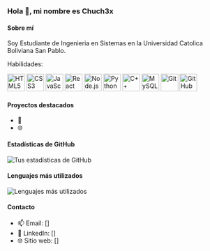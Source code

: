 ### Hola 👋, mi nombre es Chuch3x

#### Sobre mí
Soy Estudiante de Ingenieria en Sistemas en la Universidad Catolica Boliviana San Pablo.

Habilidades:

<img src="https://img.icons8.com/color/48/000000/html-5.png" alt="HTML5" width="40" height="40"/> <img src="https://img.icons8.com/color/48/000000/css3.png" alt="CSS3" width="40" height="40"/> <img src="https://img.icons8.com/color/48/000000/javascript.png" alt="JavaScript" width="40" height="40"/> <img src="https://img.icons8.com/color/48/000000/react-native.png" alt="React" width="40" height="40"/> <img src="https://img.icons8.com/color/48/000000/nodejs.png" alt="Node.js" width="40" height="40"/> <img src="https://img.icons8.com/color/48/000000/python.png" alt="Python" width="40" height="40"/> <img src="https://img.icons8.com/color/48/000000/c-plus-plus-logo.png" alt="C++" width="40" height="40"/> <img src="https://img.icons8.com/color/48/000000/mysql.png" alt="MySQL" width="40" height="40"/> <img src="https://img.icons8.com/color/48/000000/git.png" alt="Git" width="40" height="40"/> <img src="https://img.icons8.com/color/48/000000/github.png" alt="GitHub" width="40" height="40"/> 

#### Proyectos destacados

- 🚀 
- 🌐 

#### Estadísticas de GitHub

![Tus estadísticas de GitHub](https://github-readme-stats.vercel.app/api?username=Chuch3x&show_icons=true&theme=radical)

#### Lenguajes más utilizados

![Lenguajes más utilizados](https://github-readme-stats.vercel.app/api/top-langs/?username=Chuch3x&layout=compact&theme=radical)

#### Contacto

- 📫 Email: []
- 🔗 LinkedIn: []
- 🌐 Sitio web: []
